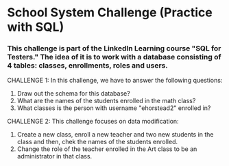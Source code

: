 # School System Challenge (Practice with SQL)

### This challenge is part of the LinkedIn Learning course "SQL for Testers." The idea of it is to work with a database consisting of 4 tables: classes, enrollments, roles and users. 

CHALLENGE 1: 
In this challenge, we have to answer the following questions:
1. Draw out the schema for this database?
2. What are the names of the students enrolled in the math class?
3. What classes is the person with username "ehorstead2" enrolled in?

CHALLENGE 2:
This challenge focuses on data modification:
1. Create a new class, enroll a new teacher and two new students in the class and then, chek the names of the students enrolled.
2. Change the role of the teacher enrolled in the Art class to be an administrator in that class.
